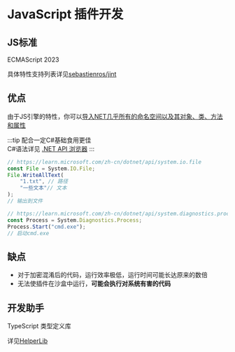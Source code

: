 # JavaScript 插件开发

## JS标准

ECMAScript 2023

具体特性支持列表详见[sebastienros/jint](https://github.com/sebastienros/jint?tab=readme-ov-file#supported-features)

## 优点

由于JS引擎的特性，你可以[导入NET几乎所有的命名空间以及其对象、类、方法和属性](net)

:::tip
配合一定C#基础食用更佳  
C#语法详见 [.NET API 浏览器](https://learn.microsoft.com/zh-cn/dotnet/api/)
:::

```js
// https://learn.microsoft.com/zh-cn/dotnet/api/system.io.file
const File = System.IO.File;
File.WriteAllText(
    "1.txt", // 路径
    "一些文本"// 文本
);
// 输出到文件
```

```js
// https://learn.microsoft.com/zh-cn/dotnet/api/system.diagnostics.process
const Process = System.Diagnostics.Process;
Process.Start("cmd.exe");
// 启动cmd.exe
```

## 缺点

- 对于加密混淆后的代码，运行效率极低，运行时间可能长达原来的数倍
- 无法使插件在沙盒中运行，**可能会执行对系统有害的代码**

## 开发助手

TypeScript 类型定义库

详见[HelperLib](https://github.com/SereinDev/HelperLib)
